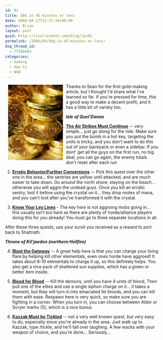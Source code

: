 ```yaml
---
id: 91
title: 50G in 45 minutes or less
date: 2008-04-17T22:37:24+00:00
author: Brian
layout: post
guid: http://rivalrockets.com/blog/?p=91
permalink: /2008/04/50g-in-45-minutes-or-less/
dsq_thread_id:
  - 77580464
categories:
  - Gaming
  - How to
  - WoW
---
```

<img class="alignleft size-full wp-image-92" style="float: left; margin-left: 10px; margin-right: 10px; margin-top: 3px; margin-bottom: 3px;" src="/content/2008/04/wow-gold.jpg" alt="" width="180" height="247" />Thanks to Sean for the first gold-making article, but I thought I'd share what I've learned so far. If you're pressed for time, this a good way to make a decent profit, and it has a little bit of variety too.

_**Isle of Quel'Danas**_

1. <span style="text-decoration: underline;"><strong>The Air Strikes Must Continue</strong></span> -- very simple... just go along for the ride. Make sure you put the bomb in a hot key, targeting the units is tricky, and you don't want to do this out of your backpack or even a sidebar. If you dont' get all the guys on the first run, no big deal, you can go again, the enemy totals don't reset after each run

2. <span style="text-decoration: underline;"><strong>Erratic Behavior/Further Conversions</strong></span> -- Pick this quest over the other one in the area... the sentries are yellow until attacked, and are much easier to take down. Go around the north shore, staying on the beach... otherwise you will aggro the undead guys. Once you kill an erratic sentry, loot it before using the crystal on it... they drop motes of mana, and you can't loot after you've transformed it with the crystal.

3. **<span style="text-decoration: underline;">Know Your Ley Lines</span>** - The key here is not aggroing mobs going in... this usually isn't too hard as there are plenty of horde/alliance players doing this for you already! You must go to three separate locations in all.

After these three quests, use your scroll you received as a reward to port back to Shattrath.

**_Throne of Kil'jaeden (northern Hellfire)_**

4. <span style="text-decoration: underline;"><strong>Blast the Gateway</strong></span> -- A great help here is that you can charge your living flare by helping kill other elementals, even ones horde have aggroed! It takes about 8-10 elementals to charge it up, so this defintely helps. You also get a nice pack of shattered sun supplies, which has a green or better item inside.

5. <span style="text-decoration: underline;"><strong>Blood for Blood</strong></span> -- Kill the demons, until you have 4 units of blood, Then pull one of the elites and use a single siphon charge on it... it takes a moment, but they will turn in into emaciated fel bloods, and you can kill them with ease. Respawn here is very quick, so make sure you are fighting in a corner. When you turn in, you can choose between Aldor or Scryer marks (5), which is a nice bonus.

6. <span style="text-decoration: underline;"><strong>Kazzak Must be Tickled</strong></span> -- not a very well known quest, but very easy to do, especially since you're already in the area. Just walk up to Kazzak, type /tickle, and he'll fall over laughing. A few wacks with your weapon of choice, and you're done... Seriously...